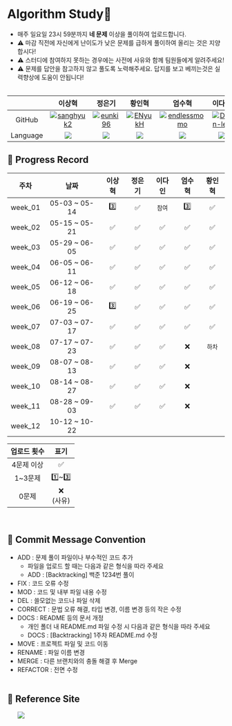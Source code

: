 # Algorithm Study📝
- 매주 일요일 23시 59분까지 <b>네 문제</b> 이상을 풀이하여 업로드합니다.</br>
- ⚠️ 마감 직전에 자신에게 난이도가 낮은 문제를 급하게 풀이하여 올리는 것은 지양합시다!</br>
- ⚠️ 스터디에 참여하지 못하는 경우에는 사전에 사유와 함께 팀원들에게 알려주세요!
- ⚠️ 문제를 답안을 참고하지 않고 풀도록 노력해주세요. 답지를 보고 베끼는것은 실력향상에 도움이 안됩니다!
<br></br>

|  | 이상혁 | 정은기 | 황인혁 | 엄수혁 | 이다인 |
| :---: | :---: | :---: | :---: | :---: | :---: |
| GitHub | [![sanghyuk2](https://github.com/sanghyuk2.png?width=200px)](https://github.com/sanghyuk2) | [![eunki96](https://github.com/eunki96.png?width=200px)](https://github.com/eunki96) | [![ENyukH](https://github.com/ENyukH.png?width=200px)](https://github.com/ENyukH) |[![endlessmomo](https://github.com/endlessmomo.png?width=200px)](https://github.com/endlessmomo) |[![Dain-lee](https://github.com/dain-lee.png?width=200px)](https://github.com/dain-lee)
| Language | <img src="https://img.shields.io/badge/Java-007396?style=for-the-badge&logo=java&logoColor=white"> | <img src="https://img.shields.io/badge/Java-007396?style=for-the-badge&logo=java&logoColor=white"> | <img src="https://img.shields.io/badge/Java-007396?style=for-the-badge&logo=java&logoColor=white"> | <img src="https://img.shields.io/badge/Java-007396?style=for-the-badge&logo=java&logoColor=white"> | <img src="https://img.shields.io/badge/Python-007396?style=for-the-badge&logo=java&logoColor=white">


## 📍 Progress Record
|   주차    |      날짜       | 이상혁 | 정은기 | 이다인 | 엄수혁 | 황인혁 |
|:-------:|:-------------:|:-------:|:-------:|:-------:|:-------:|:-------:|
| week_01 | 05-03 ~ 05-14 |      3️⃣      |     ✅      |     `참여`      |      3️⃣      |     ✅     |
| week_02 | 05-15 ~ 05-21 |      ✅      |     ✅      |     ✅      |      ✅      |      ✅      |
| week_03 | 05-29 ~ 06-05 |      ✅      |     ✅      |     ✅      |      ✅      |      ✅      |
| week_04 | 06-05 ~ 06-11 |      ✅      |     ✅      |     ✅      |      ✅      |      ✅      |
| week_05 | 06-12 ~ 06-18 |      ✅      |     ✅      |     ✅      |      ✅      |      ✅      |
| week_06 | 06-19 ~ 06-25 |      3️⃣      |     ✅      |     ✅      |      ✅      |      ✅      |
| week_07 | 07-03 ~ 07-17 |      ✅      |     ✅      |     ✅      |      ✅      |      ✅      |
| week_08 | 07-17 ~ 07-23 |      ✅      |     ✅      |     ✅      |      ❌      |      `하차`      |
| week_09 | 08-07 ~ 08-13 |      ✅      |     ✅      |     ✅      |      ❌      |            |
| week_10 | 08-14 ~ 08-27 |     ✅       |     ✅      |     ✅      |      ❌      |            |
| week_11 | 08-28 ~ 09-03 |     ✅       |     ✅      |     ✅      |      ❌      |            |
| week_12 | 10-12 ~ 10-22 |            |           |           |            |            |

| 업로드 횟수 | 표기 |
| :---: | :---: |
| 4문제 이상 | ✅ |
| 1~3문제 | 1️⃣~3️⃣ |
| 0문제 | ❌ <br/>(사유) |

<br>

## 📍 Commit Message Convention
- ADD : 문제 풀이 파일이나 부수적인 코드 추가
  - 파일을 업로드 할 때는 다음과 같은 형식을 따라 주세요
  - ADD : [Backtracking] 백준 1234번 풀이
- FIX : 코드 오류 수정
- MOD : 코드 및 내부 파일 내용 수정
- DEL : 쓸모없는 코드나 파일 삭제
- CORRECT : 문법 오류 해결, 타입 변경, 이름 변경 등의 작은 수정
- DOCS : README 등의 문서 개정
  - 개인 폴더 내 README.md 파일 수정 시 다음과 같은 형식을 따라 주세요
  - DOCS : [Backtracking] 1주차 README.md 수정
- MOVE : 프로젝트 파일 및 코드 이동
- RENAME : 파일 이름 변경
- MERGE : 다른 브랜치와의 충돌 해결 후 Merge
- REFACTOR : 전면 수정
<br></br>

## 📍 Reference Site
&nbsp;&nbsp;&nbsp;&nbsp;&nbsp; <a href="https://www.notion.so/e880d48f62164ae799dba80bff82591e"><img src="https://img.shields.io./badge/Notion-000000?style=for-the-badge&logo=notion&logoColor=white"></a>

